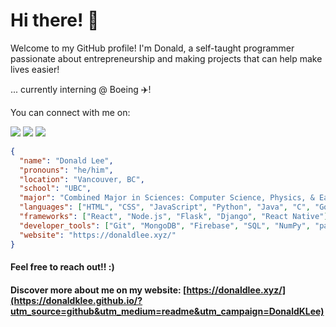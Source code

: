 # Hi there! 👋

Welcome to my GitHub profile! I'm Donald, a self-taught programmer passionate about entrepreneurship and making projects that can help make lives easier!

... currently interning @ Boeing ✈️!

You can connect with me on:

[<img src="https://img.shields.io/badge/linkedin-%230077B5.svg?&style=for-the-badge&logo=linkedin&logoColor=white" />](https://www.linkedin.com/in/donald-l-0024471a3/)
[<img src = "https://img.shields.io/badge/Twitter-1DA1F2?style=for-the-badge&logo=twitter&logoColor=white">](https://twitter.com/HiDonaldLee)
[<img src = "https://img.shields.io/badge/GitHub-100000?style=for-the-badge&logo=github&logoColor=white">](https://github.com/DonaldKLee)

```json
{
  "name": "Donald Lee",
  "pronouns": "he/him",
  "location": "Vancouver, BC",
  "school": "UBC",
  "major": "Combined Major in Sciences: Computer Science, Physics, & Earth and Environmental Sciences",
  "languages": ["HTML", "CSS", "JavaScript", "Python", "Java", "C", "Go", "R", "PHP"],
  "frameworks": ["React", "Node.js", "Flask", "Django", "React Native"],
  "developer_tools": ["Git", "MongoDB", "Firebase", "SQL", "NumPy", "pandas", "Matplotlib", "OpenCV"],
  "website": "https://donaldlee.xyz/"
}
```

#### Feel free to reach out!! :)
#### Discover more about me on my website: [https://donaldlee.xyz/](https://donaldklee.github.io/?utm_source=github&utm_medium=readme&utm_campaign=DonaldKLee)
